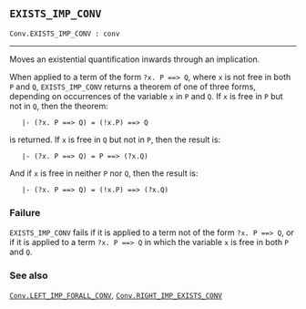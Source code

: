 ## `EXISTS_IMP_CONV`

``` hol4
Conv.EXISTS_IMP_CONV : conv
```

------------------------------------------------------------------------

Moves an existential quantification inwards through an implication.

When applied to a term of the form `?x. P ==> Q`, where `x` is not free
in both `P` and `Q`, `EXISTS_IMP_CONV` returns a theorem of one of three
forms, depending on occurrences of the variable `x` in `P` and `Q`. If
`x` is free in `P` but not in `Q`, then the theorem:

``` hol4
   |- (?x. P ==> Q) = (!x.P) ==> Q
```

is returned. If `x` is free in `Q` but not in `P`, then the result is:

``` hol4
   |- (?x. P ==> Q) = P ==> (?x.Q)
```

And if `x` is free in neither `P` nor `Q`, then the result is:

``` hol4
   |- (?x. P ==> Q) = (!x.P) ==> (?x.Q)
```

### Failure

`EXISTS_IMP_CONV` fails if it is applied to a term not of the form
`?x. P ==> Q`, or if it is applied to a term `?x. P ==> Q` in which the
variable `x` is free in both `P` and `Q`.

### See also

[`Conv.LEFT_IMP_FORALL_CONV`](#Conv.LEFT_IMP_FORALL_CONV),
[`Conv.RIGHT_IMP_EXISTS_CONV`](#Conv.RIGHT_IMP_EXISTS_CONV)
